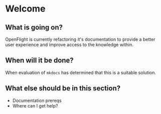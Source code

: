 # Welcome 

## What is going on?

OpenFlight is currently refactoring it's documentation to provide a better user experience and improve access to the knowledge within.

## When will it be done?

When evaluation of `mkdocs` has determined that this is a suitable solution.

## What else should be in this section?

- Documentation prereqs
- Where can I get help?
